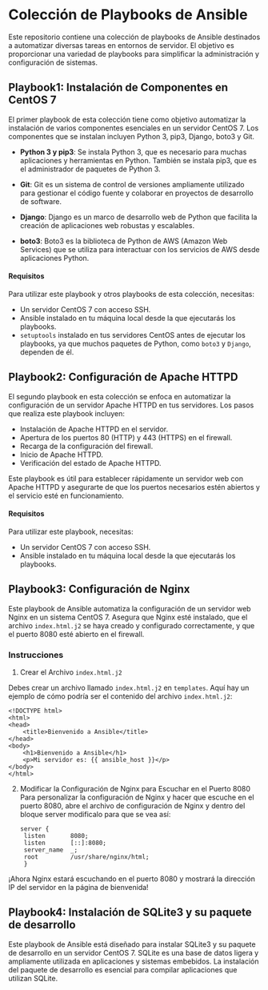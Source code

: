 # Colección de Playbooks de Ansible

Este repositorio contiene una colección de playbooks de Ansible destinados a automatizar diversas tareas en entornos de servidor. El objetivo es proporcionar una variedad de playbooks para simplificar la administración y configuración de sistemas.

## Playbook1: Instalación de Componentes en CentOS 7

El primer playbook de esta colección tiene como objetivo automatizar la instalación de varios componentes esenciales en un servidor CentOS 7. Los componentes que se instalan incluyen Python 3, pip3, Django, boto3 y Git.

- **Python 3 y pip3**: Se instala Python 3, que es necesario para muchas aplicaciones y herramientas en Python. También se instala pip3, que es el administrador de paquetes de Python 3.

- **Git**: Git es un sistema de control de versiones ampliamente utilizado para gestionar el código fuente y colaborar en proyectos de desarrollo de software.

- **Django**: Django es un marco de desarrollo web de Python que facilita la creación de aplicaciones web robustas y escalables.

- **boto3**: Boto3 es la biblioteca de Python de AWS (Amazon Web Services) que se utiliza para interactuar con los servicios de AWS desde aplicaciones Python.

#### Requisitos

Para utilizar este playbook y otros playbooks de esta colección, necesitas:

- Un servidor CentOS 7 con acceso SSH.
- Ansible instalado en tu máquina local desde la que ejecutarás los playbooks.
- `setuptools` instalado en tus servidores CentOS antes de ejecutar los playbooks, ya que muchos paquetes de Python, como `boto3` y `Django`, dependen de él.

## Playbook2: Configuración de Apache HTTPD

El segundo playbook en esta colección se enfoca en automatizar la configuración de un servidor Apache HTTPD en tus servidores. Los pasos que realiza este playbook incluyen:

- Instalación de Apache HTTPD en el servidor.
- Apertura de los puertos 80 (HTTP) y 443 (HTTPS) en el firewall.
- Recarga de la configuración del firewall.
- Inicio de Apache HTTPD.
- Verificación del estado de Apache HTTPD.

Este playbook es útil para establecer rápidamente un servidor web con Apache HTTPD y asegurarte de que los puertos necesarios estén abiertos y el servicio esté en funcionamiento.

#### Requisitos

Para utilizar este playbook, necesitas:

- Un servidor CentOS 7 con acceso SSH.
- Ansible instalado en tu máquina local desde la que ejecutarás los playbooks.

## Playbook3: Configuración de Nginx
Este playbook de Ansible automatiza la configuración de un servidor web Nginx en un sistema CentOS 7. Asegura que Nginx esté instalado, que el archivo `index.html.j2` se haya creado y configurado correctamente, y que el puerto 8080 esté abierto en el firewall.

### Instrucciones
1. Crear el Archivo `index.html.j2`

Debes crear un archivo llamado `index.html.j2` en  `templates`. Aquí hay un ejemplo de cómo podría ser el contenido del archivo `index.html.j2`:

```jinja2
<!DOCTYPE html>
<html>
<head>
    <title>Bienvenido a Ansible</title>
</head>
<body>
    <h1>Bienvenido a Ansible</h1>
    <p>Mi servidor es: {{ ansible_host }}</p>
</body>
</html>
```
2. Modificar la Configuración de Nginx para Escuchar en el Puerto 8080
   Para personalizar la configuración de Nginx y hacer que escuche en el puerto 8080, abre el archivo de configuración de Nginx y dentro del bloque server modificalo para que se vea así:
   ```
   server {
    listen       8080;
    listen       [::]:8080;
    server_name  _;
    root         /usr/share/nginx/html;
    }
   ```
¡Ahora Nginx estará escuchando en el puerto 8080 y mostrará la dirección IP del servidor en la página de bienvenida!

## Playbook4: Instalación de SQLite3 y su paquete de desarrollo
Este playbook de Ansible está diseñado para instalar SQLite3 y su paquete de desarrollo en un servidor CentOS 7. SQLite es una base de datos ligera y ampliamente utilizada en aplicaciones y sistemas embebidos. La instalación del paquete de desarrollo es esencial para compilar aplicaciones que utilizan SQLite.
